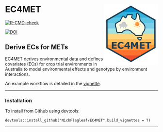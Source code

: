 # EC4MET <a href="https://nickflagleaf.github.io/EC4MET/index.html"><img src="man/figures/logo.png" align="right" height="200"/></a>

<!-- badges: start -->

[![R-CMD-check](https://github.com/NickFlagleaf/EC4MET/actions/workflows/R-CMD-check.yaml/badge.svg)](https://github.com/NickFlagleaf/EC4MET/actions/workflows/R-CMD-check.yaml)

[![DOI](https://zenodo.org/badge/938421607.svg)](https://doi.org/10.5281/zenodo.15400244)

<!-- badges: end -->

## Derive ECs for METs

EC4MET derives environmental data and defines covariates (ECs) for crop trial environments in Australia to model environmental effects and genotype by environment interactions.

An example workflow is detailed in the [vignette](https://nickflagleaf.github.io/EC4MET/articles/EC4MET-workflow-example.html).

------------------------------------------------------------------------

### Installation

To install from Github using devtools:

```         
devtools::install_github("NickFlagleaf/EC4MET",build_vignettes = T)
```

------------------------------------------------------------------------